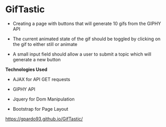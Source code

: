 # GifTastic



* Creating a page with buttons that will generate 10 gifs from the GIPHY API

* The current animated state of the gif should be toggled by clicking on the gif to either still or animate

* A small input field should allow a user to submit a topic which will generate a new button

**Technologies Used**

* AJAX for API GET requests

* GIPHY API

* Jquery for Dom Manipulation

* Bootstrap for Page Layout



https://gpardo93.github.io/GifTastic/
